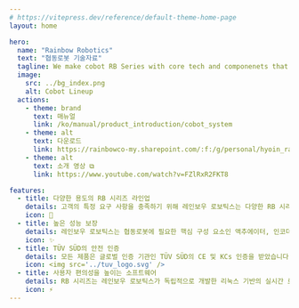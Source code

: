```yaml
---
# https://vitepress.dev/reference/default-theme-home-page
layout: home

hero:
  name: "Rainbow Robotics"
  text: "협동로봇 기술자료"
  tagline: We make cobot RB Series with core tech and componenets that developed ourselves!
  image:
    src: ../bg_index.png
    alt: Cobot Lineup
  actions:
    - theme: brand
      text: 매뉴얼
      link: /ko/manual/product_introduction/cobot_system
    - theme: alt
      text: 다운로드
      link: https://rainbowco-my.sharepoint.com/:f:/g/personal/hyoin_rainbow-robotics_com/EouCbaCEzctFjxPyLZg_mUUBpvsTTyKbF4E_Rjzx1-Izgw
    - theme: alt
      text: 소개 영상 ⧉
      link: https://www.youtube.com/watch?v=FZlRxR2FKT8

features:
  - title: 다양한 용도의 RB 시리즈 라인업
    details: 고객의 특정 요구 사항을 충족하기 위해 레인보우 로보틱스는 다양한 RB 시리즈 라인업을 제공합니다.
    icon: 🤖
  - title: 높은 성능 보장
    details: 레인보우 로보틱스는 협동로봇에 필요한 핵심 구성 요소인 액추에이터, 인코더, 브레이크 및 컨트롤러를 자체 개발하고 사용합니다.
    icon: ✨
  - title: TÜV SÜD의 안전 인증
    details: 모든 제품은 글로벌 인증 기관인 TÜV SÜD의 CE 및 KCs 인증을 받았습니다. (ISO 13849-1, Cat.3, PL d, ISO 10218-1, ISO/TS 15066)
    icon: <img src='../tuv_logo.svg' />
  - title: 사용자 편의성을 높이는 소프트웨어
    details: RB 시리즈는 레인보우 로보틱스가 독립적으로 개발한 리눅스 기반의 실시간 로봇 운영 체제를 특징으로 합니다.
    icon: ⚡
---
```

